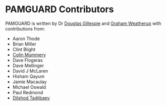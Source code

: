 PAMGUARD Contributors
=====================

PAMGUARD is written by Dr [Douglas Gillespie](http://biology.st-andrews.ac.uk/contact/staffProfile.aspx?sunID=dg50) and [Graham Weatherup](https://www.facebook.com/graham.weatherup)  with contributions from:

* Aaron Thode
* Brian Miller
* Clint Blight
* [Colin Mummery](www.kagi.com/equitysoft)
* Dave Flogeras
* Dave Mellinger
* David J McLaren
* Hisham Qayum
* Jamie Macaulay
* Michael Oswald
* Paul Redmond
* [Dilshod Tadjibaev](https://github.com/antimora)

